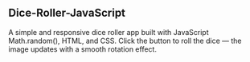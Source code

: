 ## Dice-Roller-JavaScript
A simple and responsive dice roller app built with JavaScript Math.random(), HTML, and CSS. Click the button to roll the dice — the image updates with a smooth rotation effect.
